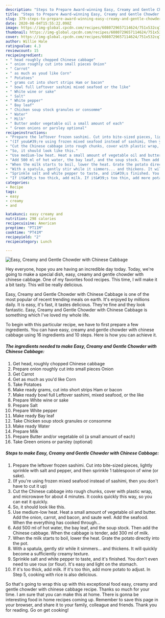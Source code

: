```yaml
---
description: "Steps to Prepare Award-winning Easy, Creamy and Gentle Chowder with Chinese Cabbage"
title: "Steps to Prepare Award-winning Easy, Creamy and Gentle Chowder with Chinese Cabbage"
slug: 379-steps-to-prepare-award-winning-easy-creamy-and-gentle-chowder-with-chinese-cabbage
date: 2020-08-04T15:55:22.098Z
image: https://img-global.cpcdn.com/recipes/6080729657114624/751x532cq70/easy-creamy-and-gentle-chowder-with-chinese-cabbage-recipe-main-photo.jpg
thumbnail: https://img-global.cpcdn.com/recipes/6080729657114624/751x532cq70/easy-creamy-and-gentle-chowder-with-chinese-cabbage-recipe-main-photo.jpg
cover: https://img-global.cpcdn.com/recipes/6080729657114624/751x532cq70/easy-creamy-and-gentle-chowder-with-chinese-cabbage-recipe-main-photo.jpg
author: Willie Hale
ratingvalue: 4.3
reviewcount: 15
recipeingredient:
- " head roughly chopped Chinese cabbage"
- " onion roughly cut into small pieces Onion"
- " Carrot"
- " as much as youd like Corn"
- " Potatoes"
- " grams cut into short strips Ham or bacon"
- " bowl full Leftover sashimi mixed seafood or the like"
- " White wine or sake"
- " Salt"
- " White pepper"
- " Bay leaf"
- " Chicken soup stock granules or consomme"
- " Water"
- " Milk"
- " Butter andor vegetable oil a small amount of each"
- " Green onions or parsley optional"
recipeinstructions:
- "Prepare the leftover frozen sashimi. Cut into bite-sized pieces, lightly sprinkle with salt and pepper, and then sprinkle 1 tablespoon of wine (or sake)."
- "(If you&#39;re using frozen mixed seafood instead of sashimi, then you don&#39;t have to cut it up)"
- "Cut the Chinese cabbage into rough chunks, cover with plastic wrap, and microwave for about 4 minutes. It cooks quickly this way, so you can eat it quickly."
- "So, it should look like this."
- "Use medium-low heat. Heat a small amount of vegetable oil and butter. Add the onion, carrot, and bacon, and saute well. Add the seafood. When the everything has cooked through..."
- "Add 500 ml of hot water, the bay leaf, and the soup stock. Then add the Chinese cabbage. When the cabbage is tender, add 300 ml of milk."
- "When the milk starts to boil, lower the heat. Grate the potato directly into the pot."
- "With a spatula, gently stir while it simmers... and thickens. It will quickly become a sufficiently creamy texture."
- "Sprinkle salt and white pepper to taste, and it&#39;s finished. You don&#39;t even need to use roux (or flour). It&#39;s easy and light on the stomach."
- "If it&#39;s too thick, add milk. If it&#39;s too thin, add more potato to adjust. In Step 5, cooking with rice is also delicious."
categories:
- Recipe
tags:
- easy
- creamy
- and

katakunci: easy creamy and 
nutrition: 298 calories
recipecuisine: American
preptime: "PT11M"
cooktime: "PT41M"
recipeyield: "2"
recipecategory: Lunch

---
```



![Easy, Creamy and Gentle Chowder with Chinese Cabbage](https://img-global.cpcdn.com/recipes/6080729657114624/751x532cq70/easy-creamy-and-gentle-chowder-with-chinese-cabbage-recipe-main-photo.jpg)

Hey everyone, hope you are having an incredible day today. Today, we're going to make a special dish, easy, creamy and gentle chowder with chinese cabbage. One of my favorites food recipes. This time, I will make it a bit tasty. This will be really delicious.

Easy, Creamy and Gentle Chowder with Chinese Cabbage is one of the most popular of recent trending meals on earth. It's enjoyed by millions daily. It is easy, it's fast, it tastes delicious. They're fine and they look fantastic. Easy, Creamy and Gentle Chowder with Chinese Cabbage is something which I've loved my whole life.




To begin with this particular recipe, we have to first prepare a few ingredients. You can have easy, creamy and gentle chowder with chinese cabbage using 16 ingredients and 10 steps. Here is how you can achieve it.

<!--inarticleads1-->

##### The ingredients needed to make Easy, Creamy and Gentle Chowder with Chinese Cabbage:

1. Get  head, roughly chopped Chinese cabbage
1. Prepare  onion roughly cut into small pieces Onion
1. Get  Carrot
1. Get  as much as you&#39;d like Corn
1. Take  Potatoes
1. Make ready  grams, cut into short strips Ham or bacon
1. Make ready  bowl full Leftover sashimi, mixed seafood, or the like
1. Prepare  White wine or sake
1. Prepare  Salt
1. Prepare  White pepper
1. Make ready  Bay leaf
1. Take  Chicken soup stock granules or consomme
1. Make ready  Water
1. Prepare  Milk
1. Prepare  Butter and/or vegetable oil (a small amount of each)
1. Take  Green onions or parsley (optional)




<!--inarticleads2-->

##### Steps to make Easy, Creamy and Gentle Chowder with Chinese Cabbage:

1. Prepare the leftover frozen sashimi. Cut into bite-sized pieces, lightly sprinkle with salt and pepper, and then sprinkle 1 tablespoon of wine (or sake).
1. (If you&#39;re using frozen mixed seafood instead of sashimi, then you don&#39;t have to cut it up)
1. Cut the Chinese cabbage into rough chunks, cover with plastic wrap, and microwave for about 4 minutes. It cooks quickly this way, so you can eat it quickly.
1. So, it should look like this.
1. Use medium-low heat. Heat a small amount of vegetable oil and butter. Add the onion, carrot, and bacon, and saute well. Add the seafood. When the everything has cooked through...
1. Add 500 ml of hot water, the bay leaf, and the soup stock. Then add the Chinese cabbage. When the cabbage is tender, add 300 ml of milk.
1. When the milk starts to boil, lower the heat. Grate the potato directly into the pot.
1. With a spatula, gently stir while it simmers... and thickens. It will quickly become a sufficiently creamy texture.
1. Sprinkle salt and white pepper to taste, and it&#39;s finished. You don&#39;t even need to use roux (or flour). It&#39;s easy and light on the stomach.
1. If it&#39;s too thick, add milk. If it&#39;s too thin, add more potato to adjust. In Step 5, cooking with rice is also delicious.




So that's going to wrap this up with this exceptional food easy, creamy and gentle chowder with chinese cabbage recipe. Thanks so much for your time. I am sure that you can make this at home. There is gonna be interesting food in home recipes coming up. Remember to save this page in your browser, and share it to your family, colleague and friends. Thank you for reading. Go on get cooking!
